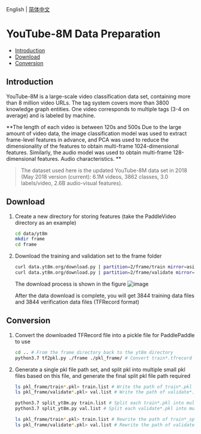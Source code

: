 English | [简体中文](../../zh-CN/dataset/youtube8m.md)

# YouTube-8M Data Preparation

- [Introduction](#Introduction)
- [Download](#Download)
- [Conversion](#Conversion)


## Introduction

YouTube-8M is a large-scale video classification data set, containing more than 8 million video URLs. The tag system covers more than 3800 knowledge graph entities. One video corresponds to multiple tags (3-4 on average) and is labeled by machine.

**The length of each video is between 120s and 500s
Due to the large amount of video data, the image classification model was used to extract frame-level features in advance, and PCA was used to reduce the dimensionality of the features to obtain multi-frame 1024-dimensional features. Similarly, the audio model was used to obtain multi-frame 128-dimensional features. Audio characteristics. **
> The dataset used here is the updated YouTube-8M data set in 2018 (May 2018 version (current): 6.1M videos, 3862 classes, 3.0 labels/video, 2.6B audio-visual features).
  

## Download
1. Create a new directory for storing features (take the PaddleVideo directory as an example)
    ```bash
    cd data/yt8m
    mkdir frame
    cd frame
    ```
2. Download the training and validation set to the frame folder
    ```bash
    curl data.yt8m.org/download.py | partition=2/frame/train mirror=asia python
    curl data.yt8m.org/download.py | partition=2/frame/validate mirror=asia python
    ```
    The download process is shown in the figure
    ![image](https://user-images.githubusercontent.com/23737287/140709613-1e2d6ec0-a82e-474d-b220-7803065b0153.png)

    After the data download is complete, you will get 3844 training data files and 3844 verification data files (TFRecord format)

## Conversion
1. Convert the downloaded TFRecord file into a pickle file for PaddlePaddle to use
    ```bash
    cd .. # From the frame directory back to the yt8m directory
    python3.7 tf2pkl.py ./frame ./pkl_frame/ # Convert train*.tfrecord and validate*.tfrecord in the frame folder to pkl format
    ```
2. Generate a single pkl file path set, and split pkl into multiple small pkl files based on this file, and generate the final split pkl file path required
    ```bash
    ls pkl_frame/train*.pkl> train.list # Write the path of train*.pkl to train.list
    ls pkl_frame/validate*.pkl> val.list # Write the path of validate*.pkl into val.list

    python3.7 split_yt8m.py train.list # Split each train*.pkl into multiple train*_split*.pkl
    python3.7 split_yt8m.py val.list # Split each validate*.pkl into multiple validate*_split*.pkl
    
    ls pkl_frame/train*.pkl> train.list # Rewrite the path of train*_split*.pkl into train.list
    ls pkl_frame/validate*.pkl> val.list # Rewrite the path of validate*_split*.pkl into val.list
    ``` 
